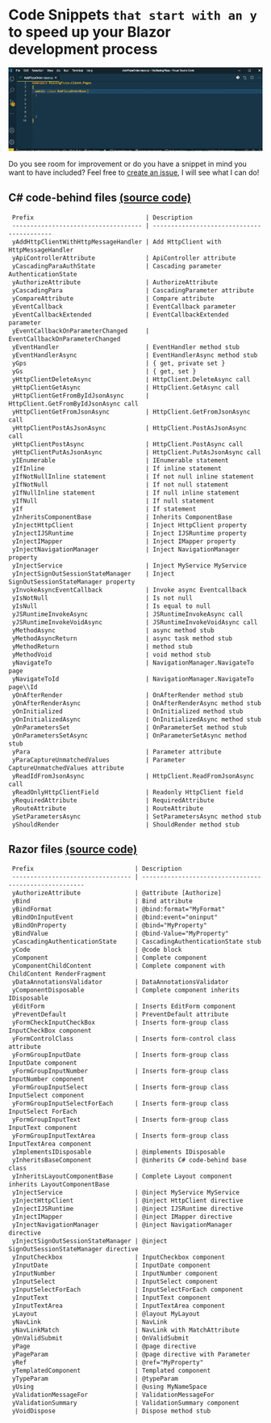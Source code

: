 # Code Snippets `that start with an y` to speed up your Blazor development process

![Blazory in Action!](images/blazory_in_action.gif "Blazory - Blazor snippets that start with an 'y' - in Action!")

Do you see room for improvement or do you have a snippet in mind you want to have included? Feel free to [create an issue](https://github.com/bartvanhoey/Blazory/issues/new), I will see what I can do!

## C# code-behind files [(source code)](https://github.com/bartvanhoey/Blazory/blob/master/snippets/csharp.json)

     Prefix                               | Description                               
     ------------------------------------ | ------------------------------------------ 
     yAddHttpClientWithHttpMessageHandler | Add HttpClient with HttpMessageHandler    
     yApiControllerAttribute              | ApiController attribute                   
     yCascadingParaAuthState              | Cascading parameter AuthenticationState   
     yAuthorizeAttribute                  | AuthorizeAttribute                        
     yCascadingPara                       | CascadingParameter attribute              
     yCompareAttribute                    | Compare attribute                         
     yEventCallback                       | EventCallback parameter                   
     yEventCallbackExtended               | EventCallbackExtended parameter           
     yEventCallbackOnParameterChanged     | EventCallbackOnParameterChanged           
     yEventHandler                        | EventHandler method stub                  
     yEventHandlerAsync                   | EventHandlerAsync method stub             
     yGps                                 | { get, private set }                      
     yGs                                  | { get, set }                              
     yHttpClientDeleteAsync               | HttpClient.DeleteAsync call               
     yHttpClientGetAsync                  | HttpClient.GetAsync call                  
     yHttpClientGetFromByIdJsonAsync      | HttpClient.GetFromByIdJsonAsync call      
     yHttpClientGetFromJsonAsync          | HttpClient.GetFromJsonAsync call          
     yHttpClientPostAsJsonAsync           | HttpClient.PostAsJsonAsync call           
     yHttpClientPostAsync                 | HttpClient.PostAsync call                 
     yHttpClientPutAsJsonAsync            | HttpClient.PutAsJsonAsync call            
     yIEnumerable                         | IEnumerable statement                     
     yIfInline                            | If inline statement                       
     yIfNotNullInline statement           | If not null inline statement              
     yIfNotNull                           | If not null statement                     
     yIfNullInline statement              | If null inline statement                  
     yIfNull                              | If null statement                         
     yIf                                  | If statement                              
     yInheritsComponentBase               | Inherits ComponentBase                    
     yInjectHttpClient                    | Inject HttpClient property                
     yInjectIJSRuntime                    | Inject IJSRuntime property                
     yInjectIMapper                       | Inject IMapper property                   
     yInjectNavigationManager             | Inject NavigationManager property         
     yInjectService                       | Inject MyService MyService                
     yInjectSignOutSessionStateManager    | Inject SignOutSessionStateManager property
     yInvokeAsyncEventCallback            | Invoke async Eventcallback                
     yIsNotNull                           | Is not null                               
     yIsNull                              | Is equal to null                          
     yJSRuntimeInvokeAsync                | JSRuntimeInvokeAsync call                 
     yJSRuntimeInvokeVoidAsync            | JSRuntimeInvokeVoidAsync call             
     yMethodAsync                         | async method stub                         
     yMethodAsyncReturn                   | async task method stub                    
     yMethodReturn                        | method stub                               
     yMethodVoid                          | void method stub                          
     yNavigateTo                          | NavigationManager.NavigateTo page         
     yNavigateToId                        | NavigationManager.NavigateTo page\\Id     
     yOnAfterRender                       | OnAfterRender method stub                 
     yOnAfterRenderAsync                  | OnAfterRenderAsync method stub            
     yOnInitialized                       | OnInitialized method stub                 
     yOnInitializedAsync                  | OnInitializedAsync method stub            
     yOnParametersSet                     | OnParameterSet method stub                
     yOnParametersSetAsync                | OnParameterSetAsync method stub           
     yPara                                | Parameter attribute                       
     yParaCaptureUnmatchedValues          | Parameter CaptureUnmatchedValues attribute
     yReadIdFromJsonAsync                 | HttpClient.ReadFromJsonAsync call         
     yReadOnlyHttpClientField             | Readonly HttpClient field                 
     yRequiredAttribute                   | RequiredAttribute                         
     yRouteAttribute                      | RouteAttribute                            
     ySetParametersAsync                  | SetParametersAsync method stub            
     yShouldRender                        | ShouldRender method stub                  

## Razor files [(source code)](https://github.com/bartvanhoey/Blazory/blob/master/snippets/razor.json)

     Prefix                            | Description                                           
     --------------------------------- | ------------------------------------------------------ 
     yAuthorizeAttribute               | @attribute [Authorize]                                
     yBind                             | Bind attribute                                        
     yBindFormat                       | @bind:format="MyFormat"                               
     yBindOnInputEvent                 | @bind:event="oninput"                                 
     yBindOnProperty                   | @bind="MyProperty"                                    
     yBindValue                        | @bind-Value="MyProperty"                              
     yCascadingAuthenticationState     | CascadingAuthenticationState stub                     
     yCode                             | @code block                                           
     yComponent                        | Complete component                                    
     yComponentChildContent            | Complete component with ChildContent RenderFragment   
     yDataAnnotationsValidator         | DataAnnotationsValidator                              
     yComponentDisposable              | Complete component inherits IDisposable               
     yEditForm                         | Inserts EditForm component                            
     yPreventDefault                   | PreventDefault attribute                              
     yFormCheckInputCheckBox           | Inserts form-group class InputCheckBox component      
     yFormControlClass                 | Inserts form-control class attribute                  
     yFormGroupInputDate               | Inserts form-group class InputDate component          
     yFormGroupInputNumber             | Inserts form-group class InputNumber component        
     yFormGroupInputSelect             | Inserts form-group class InputSelect component        
     yFormGroupInputSelectForEach      | Inserts form-group class InputSelect ForEach          
     yFormGroupInputText               | Inserts form-group class InputText component          
     yFormGroupInputTextArea           | Inserts form-group class InputTextArea component      
     yImplementsIDisposable            | @implements IDisposable                               
     yInheritsBaseComponent            | @inherits C# code-behind base class                   
     yInheritsLayoutComponentBase      | Complete Layout component inherits LayoutComponentBase
     yInjectService                    | @inject MyService MyService                           
     yInjectHttpClient                 | @inject HttpClient directive                          
     yInjectIJSRuntime                 | @inject IJSRuntime directive                          
     yInjectIMapper                    | @inject IMapper directive                             
     yInjectNavigationManager          | @inject NavigationManager directive                   
     yInjectSignOutSessionStateManager | @inject SignOutSessionStateManager directive          
     yInputCheckbox                    | InputCheckbox component                               
     yInputDate                        | InputDate component                                   
     yInputNumber                      | InputNumber component                                 
     yInputSelect                      | InputSelect component                                 
     yInputSelectForEach               | InputSelectForEach component                          
     yInputText                        | InputText component                                   
     yInputTextArea                    | InputTextArea component                               
     yLayout                           | @layout MyLayout                                      
     yNavLink                          | NavLink                                               
     yNavLinkMatch                     | NavLink with MatchAttribute                           
     yOnValidSubmit                    | OnValidSubmit                                         
     yPage                             | @page directive                                       
     yPageParam                        | @page directive with Parameter                        
     yRef                              | @ref="MyProperty"                                     
     yTemplatedComponent               | Templated component                                   
     yTypeParam                        | @typeParam                                            
     yUsing                            | @using MyNameSpace                                    
     yValidationMessageFor             | ValidationMessageFor                                  
     yValidationSummary                | ValidationSummary component                           
     yVoidDispose                      | Dispose method stub                                   


